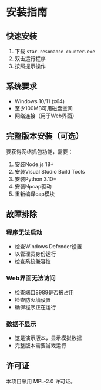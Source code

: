 # 安装指南

## 快速安装

1. 下载 `star-resonance-counter.exe`
2. 双击运行程序
3. 按照提示操作

## 系统要求

- Windows 10/11 (x64)
- 至少100MB可用磁盘空间
- 网络连接（用于Web界面）

## 完整版本安装（可选）

要获得网络抓包功能，需要：

1. 安装Node.js 18+
2. 安装Visual Studio Build Tools
3. 安装Python 3.10+
4. 安装Npcap驱动
5. 重新编译cap模块

## 故障排除

### 程序无法启动
- 检查Windows Defender设置
- 以管理员身份运行
- 检查系统兼容性

### Web界面无法访问
- 检查端口8989是否被占用
- 检查防火墙设置
- 确保程序正在运行

### 数据不显示
- 这是演示版本，显示模拟数据
- 完整版本需要游戏运行

## 许可证

本项目采用 MPL-2.0 许可证。
